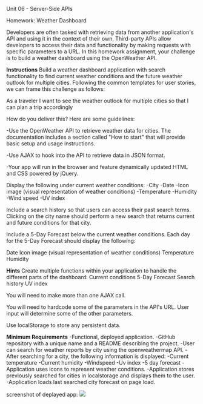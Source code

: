 Unit 06 - Server-Side APIs 

Homework: Weather Dashboard

Developers are often tasked with retrieving data from another application's API and using it in the context of their own. Third-party APIs allow developers to access their data and functionality by making requests with specific parameters to a URL. In this homework assignment, your challenge is to build a weather dashboard using the OpenWeather API.

<b>Instructions</b>
Build a weather dashboard application with search functionality to find current weather conditions and the future weather outlook for multiple cities. Following the common templates for user stories, we can frame this challenge as follows:

As a traveler I want to see the weather outlook for multiple cities so that I can plan a trip accordingly

How do you deliver this? Here are some guidelines:

-Use the OpenWeather API to retrieve weather data for cities. The documentation includes a section called "How to start" that will provide basic setup and usage instructions.

-Use AJAX to hook into the API to retrieve data in JSON format.

-Your app will run in the browser and feature dynamically updated HTML and CSS powered by jQuery.


Display the following under current weather conditions:
-City
-Date
-Icon image (visual representation of weather conditions)
-Temperature
-Humidity
-Wind speed
-UV index

Include a search history so that users can access their past search terms. Clicking on the city name should perform a new search that returns current and future conditions for that city.

Include a 5-Day Forecast below the current weather conditions. Each day for the 5-Day Forecast should display the following:

Date
Icon image (visual representation of weather conditions)
Temperature
Humidity

<b>Hints</b>
Create multiple functions within your application to handle the different parts of the dashboard:
Current conditions
5-Day Forecast
Search history
UV index

You will need to make more than one AJAX call.

You will need to hardcode some of the parameters in the API's URL. User input will determine some of the other parameters.

Use localStorage to store any persistent data.


<b>Minimum Requirements</b>
-Functional, deployed application.
-GitHub repository with a unique name and a README describing the project.
-User can search for weather reports by city using the openweathermap API.
-After searching for a city, the following information is displayed:
-Current temperature
-Current humidity
-Windspeed
-Uv index
-5 day forecast
-Application uses icons to represent weather conditions.
-Application stores previously searched for cities in localstorage and displays them to the user.
-Application loads last searched city forecast on page load.

screenshot of deplayed app: 
<img src="../assets/screenshot.jpg">